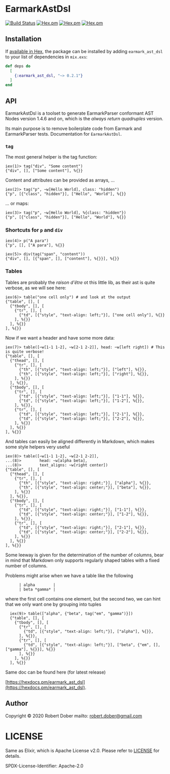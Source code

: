 # EarmarkAstDsl

[![Build Status](https://travis-ci.org/robertdober/earmark_ast_dsl.svg?branch=master)](https://travis-ci.org/robertdober/earmark_ast_dsl)
[![Hex.pm](https://img.shields.io/hexpm/v/earmark_ast_dsl.svg)](https://hex.pm/packages/earmark_ast_dsl)
[![Hex.pm](https://img.shields.io/hexpm/dw/earmark_ast_dsl.svg)](https://hex.pm/packages/earmark_ast_dsl)
[![Hex.pm](https://img.shields.io/hexpm/dt/earmark_ast_dsl.svg)](https://hex.pm/packages/earmark_ast_dsl)


## Installation

If [available in Hex](https://hex.pm/docs/publish), the package can be installed
by adding `earmark_ast_dsl` to your list of dependencies in `mix.exs`:

```elixir
def deps do
  [
    {:earmark_ast_dsl, "~> 0.2.1"}
  ]
end
```

## API

EarmarkAstDsl is a toolset to generate EarmarkParser conformant AST Nodes version 1.4.6 and on,
which is the _always return quadruples_ version.

Its main purpose is to remove boilerplate code from Earmark and
EarmarkParser tests.
Documentation for `EarmarkAstDsl`.

### `tag`

The most general helper is the tag function:

    iex(1)> tag("div", "Some content")
    {"div", [], ["Some content"], %{}}

Content and attributes can be provided as arrays, ...

    iex(2)> tag("p", ~w[Hello World], class: "hidden")
    {"p", [{"class", "hidden"}], ["Hello", "World"], %{}}

... or maps:

    iex(3)> tag("p", ~w[Hello World], %{class: "hidden"})
    {"p", [{"class", "hidden"}], ["Hello", "World"], %{}}
      

### Shortcuts for `p` and `div`

    iex(4)> p("A para")
    {"p", [], ["A para"], %{}}

    iex(5)> div(tag("span", "content"))
    {"div", [], [{"span", [], ["content"], %{}}], %{}}



### Tables

Tables are probably the _raison d'être_ ot this little lib, as their ast is quite verbose, as we will see
here:

    iex(6)> table("one cell only") # and look at the output 
    {"table", [], [
      {"tbody", [], [
        {"tr", [], [
          {"td", [{"style", "text-align: left;"}], ["one cell only"], %{}}
        ], %{}}
      ], %{}}
    ], %{}}

Now if we want a header and have some more data:

    iex(7)> table([~w[1-1 1-2], ~w[2-1 2-2]], head: ~w[left right]) # This is quite verbose!
    {"table", [], [
      {"thead", [], [
        {"tr", [], [
          {"th", [{"style", "text-align: left;"}], ["left"], %{}},
          {"th", [{"style", "text-align: left;"}], ["right"], %{}},
        ], %{}}
      ], %{}},
      {"tbody", [], [
        {"tr", [], [
          {"td", [{"style", "text-align: left;"}], ["1-1"], %{}},
          {"td", [{"style", "text-align: left;"}], ["1-2"], %{}},
        ], %{}},
        {"tr", [], [
          {"td", [{"style", "text-align: left;"}], ["2-1"], %{}},
          {"td", [{"style", "text-align: left;"}], ["2-2"], %{}},
        ], %{}}
      ], %{}}
    ], %{}}

And tables can easily be aligned differently in Markdown, which makes some style helpers
very useful

    iex(8)> table([~w[1-1 1-2], ~w[2-1 2-2]],
    ...(8)>        head: ~w[alpha beta],
    ...(8)>        text_aligns: ~w[right center])
    {"table", [], [
      {"thead", [], [
        {"tr", [], [
          {"th", [{"style", "text-align: right;"}], ["alpha"], %{}},
          {"th", [{"style", "text-align: center;"}], ["beta"], %{}},
        ], %{}}
      ], %{}},
      {"tbody", [], [
        {"tr", [], [
          {"td", [{"style", "text-align: right;"}], ["1-1"], %{}},
          {"td", [{"style", "text-align: center;"}], ["1-2"], %{}},
        ], %{}},
        {"tr", [], [
          {"td", [{"style", "text-align: right;"}], ["2-1"], %{}},
          {"td", [{"style", "text-align: center;"}], ["2-2"], %{}},
        ], %{}}
      ], %{}}
    ], %{}}

  Some leeway is given for the determination of the number of columns,
  bear in mind that Markdown only supports regularly shaped tables with
  a fixed number of columns.

  Problems might arise when we have a table like the following

          | alpha        |
          | beta *gamma* |
  
  where the first cell contains one element, but the second two, we can
  hint that we only want one by grouping into tuples

      iex(9)> table(["alpha", {"beta", tag("em", "gamma")}])
      {"table", [], [
        {"tbody", [], [
          {"tr", [], [
            {"td", [{"style", "text-align: left;"}], ["alpha"], %{}},
          ], %{}},
          {"tr", [], [
            {"td", [{"style", "text-align: left;"}], ["beta", {"em", [], ["gamma"], %{}}], %{}}
          ], %{}}
        ], %{}}
      ], %{}}




Same doc can be found here (for latest release)

[https://hexdocs.pm/earmark_ast_dsl](https://hexdocs.pm/earmark_ast_dsl).

## Author

Copyright © 2020 Robert Dober
mailto: robert.dober@gmail.com

# LICENSE

Same as Elixir, which is Apache License v2.0. Please refer to [LICENSE](LICENSE) for details.

SPDX-License-Identifier: Apache-2.0
